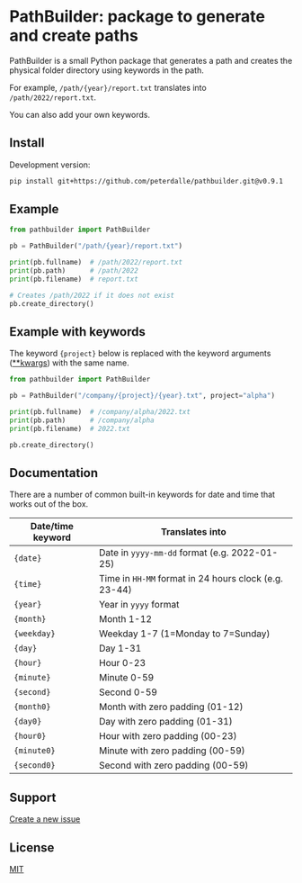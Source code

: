 # PathBuilder: package to generate and create paths

PathBuilder is a small Python package that generates a path and creates the physical folder directory using keywords in the path.

For example, `/path/{year}/report.txt` translates into `/path/2022/report.txt`. 

You can also add your own keywords.

## Install

<!--
```bash
pip install pathbuilder
```
-->

Development version:

```bash
pip install git+https://github.com/peterdalle/pathbuilder.git@v0.9.1
```

## Example

```py
from pathbuilder import PathBuilder

pb = PathBuilder("/path/{year}/report.txt")

print(pb.fullname)  # /path/2022/report.txt
print(pb.path)      # /path/2022
print(pb.filename)  # report.txt

# Creates /path/2022 if it does not exist
pb.create_directory()
```

## Example with keywords

The keyword `{project}` below is replaced with the keyword arguments ([**kwargs](https://docs.python.org/3/tutorial/controlflow.html#keyword-arguments)) with the same name.

```py
from pathbuilder import PathBuilder

pb = PathBuilder("/company/{project}/{year}.txt", project="alpha")

print(pb.fullname)  # /company/alpha/2022.txt
print(pb.path)      # /company/alpha
print(pb.filename)  # 2022.txt

pb.create_directory()
```

## Documentation

There are a number of common built-in keywords for date and time that works out of the box.

Date/time keyword | Translates into
---- | --------------
`{date}` | Date in `yyyy-mm-dd` format (e.g. 2022-01-25)
`{time}` | Time in `HH-MM` format in 24 hours clock (e.g. 23-44)
`{year}` | Year in `yyyy` format
`{month}` | Month 1-12
`{weekday}` | Weekday 1-7 (1=Monday to 7=Sunday)
`{day}` | Day 1-31
`{hour}` | Hour 0-23
`{minute}` | Minute 0-59
`{second}` | Second 0-59
`{month0}` | Month with zero padding (01-12)
`{day0}` | Day with zero padding (01-31)
`{hour0}` | Hour with zero padding (00-23)
`{minute0}` | Minute with zero padding (00-59)
`{second0}` | Second with zero padding (00-59)

## Support

[Create a new issue](https://github.com/peterdalle/pathbuilder/issues)

## License

[MIT](LICENSE)